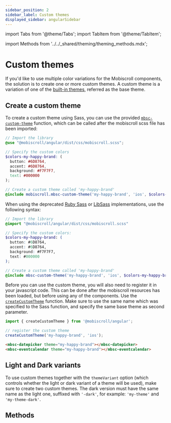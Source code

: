 ```yaml
---
sidebar_position: 2
sidebar_label: Custom themes
displayed_sidebar: angularSidebar
---
```


import Tabs from '@theme/Tabs';
import TabItem from '@theme/TabItem';

import Methods from '../../_shared/theming/theming_methods.mdx';

# Custom themes

If you'd like to use multiple color variations for the Mobiscroll components, the solution is to create one or more custom themes. A custom theme is a variation of one of the [built-in themes](./built-in-themes), referred as the base theme.

## Create a custom theme

To create a custom theme using Sass, you can use the provided [`mbsc-custom-theme`](#method-mbsc-custom-theme) function, which can be called after the mobiscroll scss file has been imported:

```scss
// Import the library
@use "@mobiscroll/angular/dist/css/mobiscroll.scss";

// Specify the custom colors
$colors-my-happy-brand: (
  button: #6D8764,
  accent: #6D8764,
  background: #F7F7F7,
  text: #000000
);

// Create a custom theme called 'my-happy-brand'
@include mobiscroll.mbsc-custom-theme('my-happy-brand', 'ios', $colors-my-happy-brand);
```

When using the deprecated [Ruby Sass](https://sass-lang.com/ruby-sass/) or [LibSass](https://sass-lang.com/libsass/) implementations, use the following syntax:


```scss
// Import the library
@import "@mobiscroll/angular/dist/css/mobiscroll.scss"

// Specify the custom colors:
$colors-my-happy-brand: (
  button: #6D8764,
  accent: #6D8764,
  background: #F7F7F7,
  text: #000000
);

// Create a custom theme called 'my-happy-brand'
@include mbsc-custom-theme('my-happy-brand', 'ios', $colors-my-happy-brand);
```

Before you can use the custom theme, you will also need to register it in your javascript code. This can be done after the mobiscroll resources has been loaded, but before using any of the components. Use the [`createCustomTheme`](#method-createCustomTheme) function. Make sure to use the same name which was specified to the Sass function, and specify the same base theme as second parameter.


<Tabs>
<TabItem value="module" label="app.module.ts">

```js
import { createCustomTheme } from '@mobiscroll/angular';

// register the custom theme
createCustomTheme('my-happy-brand', 'ios');
```

</TabItem>
<TabItem value="html" label="app.component.html">

```html
<mbsc-datepicker theme="my-happy-brand"></mbsc-datepicker>
<mbsc-eventcalendar theme="my-happy-brand"></mbsc-eventcalendar>
```

</TabItem>
</Tabs>



## Light and Dark variants

To use custom themes together with the `themeVariant` option (which controls whether the light or dark variant of a theme will be used), make sure to create two custom themes. The dark version must have the same name as the light one, suffixed with `'-dark'`, for example: `'my-theme'` and `'my-theme-dark'`.

<div className="option-list">

## Methods

<Methods />

</div>
